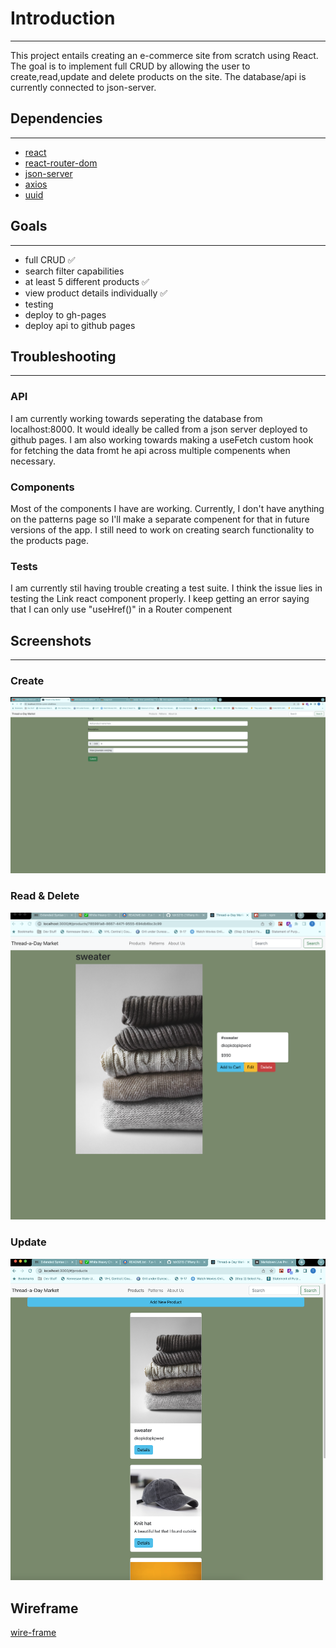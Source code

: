 # Introduction

---

This project entails creating an e-commerce site from scratch using React. The goal is to implement full CRUD by allowing the user to create,read,update and delete products on the site. The database/api is currently connected to json-server.

## Dependencies

---

- [react](https://reactjs.org)
- [react-router-dom](https://www.npmjs.com/package/react-router-dom)
- [json-server](https://www.npmjs.com/package/json-server)
- [axios](https://axios-http.com/)
- [uuid](https://www.npmjs.com/package/uuid)

## Goals

---

- full CRUD ✅
- search filter capabilities
- at least 5 different products ✅
- view product details individually ✅
- testing
- deploy to gh-pages
- deploy api to github pages

## Troubleshooting

---

### API

I am currently working towards seperating the database from localhost:8000. It would ideally be called from a json server deployed to github pages. I am also working towards making a useFetch custom hook for fetching the data fromt he api across multiple compenents when necessary.

### Components

Most of the components I have are working. Currently, I don't have anything on the patterns page so I'll make a separate compenent for that in future versions of the app. I still need to work on creating search functionality to the products page.

### Tests

I am currently stil having trouble creating a test suite. I think the issue lies in testing the Link react component properly. I keep getting an error saying that I can only use "useHref()" in a Router compenent

## Screenshots

---

### Create

![create page](/src/images/new.png)

### Read & Delete

![read page](/src/images/read.png)

### Update

![update page](/src/images/edit.png)

## Wireframe

[wire-frame](https://github.com/tdr3215/e-comm-site/blob/main/Wireframe%20-TTS-ecomm.pdf)
